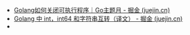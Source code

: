 - [Golang如何关闭可执行程序｜Go主题月 - 掘金 (juejin.cn)](https://juejin.cn/post/6942704369947115556)
- [Golang 中 int，int64 和字符串互转（译文） - 掘金 (juejin.cn)](https://juejin.cn/post/6844904120998952967)
-